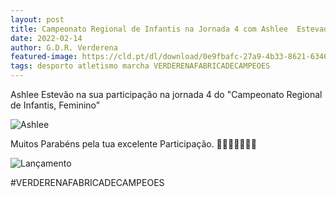 ```yaml
---
layout: post
title: Campeonato Regional de Infantis na Jornada 4 com Ashlee⁩  Estevao
date: 2022-02-14
author: G.D.R. Verderena
featured-image: https://cld.pt/dl/download/0e9fbafc-27a9-4b33-8621-634616c69415/273940251_5250152708350683_8343727218828548044_n.jpg
tags: desporto atletismo marcha VERDERENAFABRICADECAMPEOES
---
```


Ashlee⁩ Estevão na sua participação na jornada 4 do "Campeonato Regional de Infantis, Feminino"

![Ashlee](https://cld.pt/dl/download/0e9fbafc-27a9-4b33-8621-634616c69415/273940251_5250152708350683_8343727218828548044_n.jpg)

Muitos Parabéns pela tua excelente Participação. 🥈💪💪💪👏👏👏

![Lançamento](https://cld.pt/dl/download/7ac0d81e-6710-48eb-baa2-fb93292a751f/274015135_5250153641683923_5667359755027609180_n.jpg)

#VERDERENAFABRICADECAMPEOES
